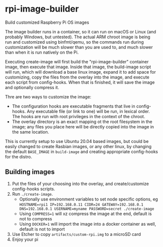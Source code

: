 # rpi-image-builder
Build customized Raspberry Pi OS images

The image builder runs in a container, so it can run on macOS or Linux (and probably Windows, but untested). The actual ARM chroot image is being run and customized using binfmt/qemu, so the commands run during customization will be much slower than you are used to, and much slower than when it is run natively on the Pi.  

Executing create-image will first build the "rpi-image-builder" container image, then execute that image. Inside that image, the build-image script will run, which will download a base linux image, expand it to add space for customizing, copy the files from the overlay into the image, and execute each script from config-hooks. When that is finished, it will save the image and optionally compress it.  

Thre are two ways to customize the image:  
* The configuration hooks are executable fragments that live in config-hooks. Any executable file (or link to one) will be run, in lexical order. The hooks are run with root privileges in the context of the chroot.
* The overlay directory is an exact mapping ot the root filesystem in the image; any files you place here will be directly copied into the image in the same location.

This is currently setup to use Ubuntu 20.04 based images, but could be easily changed to create Rasbian images, or any other linux, by changing the default `BASE_IMAGE` in `build-image` and creating appropriate config-hooks for the distro.  

## Building images
1. Put the files of your choosing into the overlay, and create/customize config-hooks scripts.
2. Run `./create-image`. 
    * Optionally use environment variables to set node specific options, eg `HOSTNAME=rpi1 IP=192.168.0.11 CIDR=24 GATEWAY=192.168.0.1 DNS=192.168.0.1 USERNAME=myname PASSWORD=secret ./create-image`
    * Using `COMPRESS=1` will xz compress the image at the end, default is not to compress
    * Using `DOCKER=1` will import the image into a docker container as well, default is not to import
3. Use Etcher to copy `artifacts/custom-rpi.img` to a microSD card
4. Enjoy your pi
